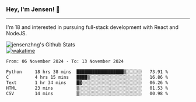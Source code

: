 ### Hey, I'm Jensen! 👋

---

I'm 18 and interested in pursuing full-stack development with React and NodeJS.

![jensenzhng's Github Stats](https://github-readme-stats.vercel.app/api?username=jensenzhng&theme=dark&show_icons=true&count_private=true)
<br />
[![wakatime](https://wakatime.com/badge/user/cbfc263d-3611-4e36-8278-8fad45fe3f62.svg)](https://wakatime.com/@cbfc263d-3611-4e36-8278-8fad45fe3f62)

<!--START_SECTION:waka-->

```txt
From: 06 November 2024 - To: 13 November 2024

Python     18 hrs 38 mins  ██████████████████▒░░░░░░   73.91 %
C          4 hrs 15 mins   ████▒░░░░░░░░░░░░░░░░░░░░   16.86 %
Text       1 hr 34 mins    █▓░░░░░░░░░░░░░░░░░░░░░░░   06.26 %
HTML       23 mins         ▒░░░░░░░░░░░░░░░░░░░░░░░░   01.53 %
CSV        14 mins         ▒░░░░░░░░░░░░░░░░░░░░░░░░   00.98 %
```

<!--END_SECTION:waka-->
